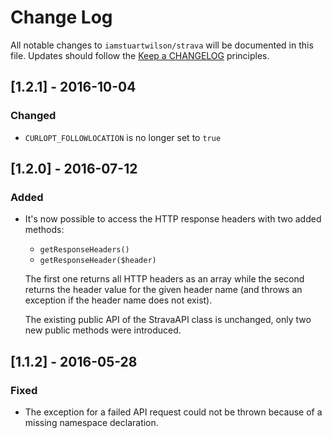 # Change Log

All notable changes to `iamstuartwilson/strava` will be documented in this file.
Updates should follow the [Keep a CHANGELOG](http://keepachangelog.com/) principles.

## [1.2.1] - 2016-10-04

### Changed

* `CURLOPT_FOLLOWLOCATION` is no longer set to `true`

## [1.2.0] - 2016-07-12

### Added

* It's now possible to access the HTTP response headers with two added methods:
  
  - `getResponseHeaders()`
  - `getResponseHeader($header)`
  
  The first one returns all HTTP headers as an array while the second returns
  the header value for the given header name (and throws an exception if the
  header name does not exist).
  
  The existing public API of the StravaAPI class is unchanged, only two new
  public methods were introduced.

## [1.1.2] - 2016-05-28

### Fixed

* The exception for a failed API request could not be thrown because of a missing
  namespace declaration.
